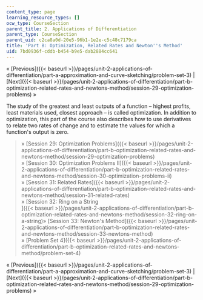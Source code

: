 ```yaml
---
content_type: page
learning_resource_types: []
ocw_type: CourseSection
parent_title: 2. Applications of Differentiation
parent_type: CourseSection
parent_uid: c2ca8a0d-20e5-96b1-1e2e-c5c48c7179ca
title: 'Part B: Optimization, Related Rates and Newton''s Method'
uid: 7bd0936f-cddb-b454-b9e5-dab2884cc641
---
```


« [Previous]({{< baseurl >}}/pages/unit-2-applications-of-differentiation/part-a-approximation-and-curve-sketching/problem-set-3) | [Next]({{< baseurl >}}/pages/unit-2-applications-of-differentiation/part-b-optimization-related-rates-and-newtons-method/session-29-optimization-problems) »

The study of the greatest and least outputs of a function – highest profits, least materials used, closest approach – is called optimization. In addition to optimization, this part of the course also describes how to use derivatives to relate two rates of change and to estimate the values for which a function's output is zero.

> » [Session 29: Optimization Problems]({{< baseurl >}}/pages/unit-2-applications-of-differentiation/part-b-optimization-related-rates-and-newtons-method/session-29-optimization-problems)  
> » [Session 30: Optimization Problems II]({{< baseurl >}}/pages/unit-2-applications-of-differentiation/part-b-optimization-related-rates-and-newtons-method/session-30-optimization-problems-ii)  
> » [Session 31: Related Rates]({{< baseurl >}}/pages/unit-2-applications-of-differentiation/part-b-optimization-related-rates-and-newtons-method/session-31-related-rates)  
> » [Session 32: Ring on a String  
> ]({{< baseurl >}}/pages/unit-2-applications-of-differentiation/part-b-optimization-related-rates-and-newtons-method/session-32-ring-on-a-string)» [Session 33: Newton's Method]({{< baseurl >}}/pages/unit-2-applications-of-differentiation/part-b-optimization-related-rates-and-newtons-method/session-33-newtons-method)  
> » [Problem Set 4]({{< baseurl >}}/pages/unit-2-applications-of-differentiation/part-b-optimization-related-rates-and-newtons-method/problem-set-4)

« [Previous]({{< baseurl >}}/pages/unit-2-applications-of-differentiation/part-a-approximation-and-curve-sketching/problem-set-3) | [Next]({{< baseurl >}}/pages/unit-2-applications-of-differentiation/part-b-optimization-related-rates-and-newtons-method/session-29-optimization-problems) »